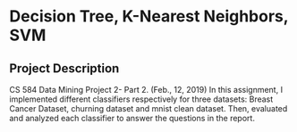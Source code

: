 # Decision Tree, K-Nearest Neighbors, SVM

## Project Description

CS 584 Data Mining Project 2- Part 2. (Feb., 12, 2019)
In this assignment, I implemented different classifiers respectively for three datasets: Breast Cancer Dataset, churning dataset and mnist clean dataset. Then, evaluated and analyzed each classifier to answer the questions in the report.

